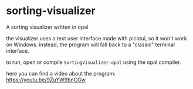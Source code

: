 # sorting-visualizer
 A sorting visualizer written in opal

the visualizer uses a text user interface made with picotui, so it won't work on Windows. instead, the program will fall back to a "classic" terminal interface.

to run, open or compile `SortingVisualizer.opal` using the opal compiler.

here you can find a video about the program: https://youtu.be/9ZuYW9bnCGw
